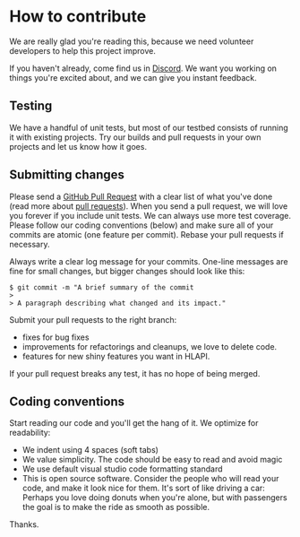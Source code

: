 # How to contribute

We are really glad you're reading this, because we need volunteer developers to help this project improve.

If you haven't already, come find us in [Discord](https://discord.gg/wvesC6). We want you working on things you're excited about, and we can give you instant feedback.

## Testing

We have a handful of unit tests, but most of our testbed consists of running it with existing projects. 
Try our builds and pull requests in your own projects and let us know how it goes.

## Submitting changes

Please send a [GitHub Pull Request](https://github.com/vis2k/HLAPI-Community-Edition/pull/new/improvements) with a clear list of what you've done (read more about [pull requests](http://help.github.com/pull-requests/)). 
When you send a pull request, we will love you forever if you include unit tests. 
We can always use more test coverage. 
Please follow our coding conventions (below) and make sure all of your commits are atomic (one feature per commit). Rebase your pull requests if necessary.

Always write a clear log message for your commits. One-line messages are fine for small changes, but bigger changes should look like this:

    $ git commit -m "A brief summary of the commit
    > 
    > A paragraph describing what changed and its impact."
    
Submit your pull requests to the right branch:
  * fixes for bug fixes 
  * improvements for refactorings and cleanups,  we love to delete code.
  * features for new shiny features you want in HLAPI.
  
If your pull request breaks any test,  it has no hope of being merged.

## Coding conventions

Start reading our code and you'll get the hang of it. We optimize for readability:

* We indent using 4 spaces (soft tabs)
* We value simplicity. The code should be easy to read and avoid magic
* We use default visual studio code formatting standard
* This is open source software. Consider the people who will read your code, and make it look nice for them. It's sort of like driving a car: Perhaps you love doing donuts when you're alone, but with passengers the goal is to make the ride as smooth as possible.
 
Thanks.
